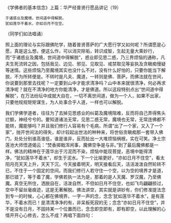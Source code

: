 《学佛者的基本信念》上篇：华严经普贤行愿品讲记（19）

```
于诸惑业及魔境，世间道中得解脱，
犹如莲华不着水，亦如日月不住空。
```

（同学们如法唱诵）

照上面的理论与实际跟佛陀学，随着普贤菩萨的广大愿行学又如何呢？所谓愿是心愿，真是这么想，便这么作，可以消灾除垢，转识成智，生起无量大乘妙行，而“于诸惑业及魔境，世间道中得解脱”，惑业即见思二惑，乃三界烦恼的通称，凡夫生死流转之因，包括我见、边见、邪见、见取见、戒禁取见等妄执及贪瞋痴慢疑等迷情。这些烦恼乃至魔境其实也没什么不对，没有什么好怕的，只要你能当下解脱，不为所转便是。不转时是凡夫、魔道，一转则是佛、菩萨。而佛法就在世间，你说要到那里去找呢？一定要到山中才能求清净吗？山中本来就很清净，何必再求清净呢？就在不清净的地方你能清净，才是佛道。所以这段特别点出“世间道中得解脱”，在万法纷坛中成就大自在，一切不离世间道，做为一个人，如果不出家，只要他规规矩矩谋生，为人处事合乎人道，一样也可以解脱。

我们学佛学道者，往往为了去掉见思惑业的纠葛及魔境阻难，反而将自己弄得焦头烂额，神经兮兮的。要知道诸法无常，见思二惑无常，魔境也无常，无常连佛都不能转，魔能够吗？并且我们修行人容易有个毛病，所谓“出了一个家，又入了一个家”，抛开世间法的得失，却计较起出世法的种种来，将世俗贪瞋痴那一套带入佛门，处处分别谁高谁低，谁是谁非，反而扯出一大堆烦恼祸根，实在可笑。净土宗莲池大师悟道偈云：“焚香掷戟浑闲事，魔佛空争是与非。”到了最后魔佛都是一样。佛法的精神在于莲华出于污泥而不染，烦恼中能现菩提，恶境中能得清净，“犹如莲华不着水”，却生于泥水。下一个比喻更好，“亦如日月不住空”，看太阳月亮天天上升，天天下沉，今天接着明天，明天接看后天，活活泼泼自然轮转不已，不住于一个固定的空间。而我们修行人若守住一个空，以为空的境界才是道，那已错了，等于着了魔，学佛若执一法为是，那着的是人天魔、罗汉魔，乃至佛魔。真空无所住，洒脱自在，活泼自然，不但如日月不住空，也如飞鸟翩翩掠过，空中不留丝毫痕迹，这是无著解脱。佛法讲空，其实就是讲妙有，你们修准提法念到专一的时候，心心都在佛境界，一字一声的念，念念‘犹如莲华不着水”，是有莲华，不着水而已！是清清净净的有，非呆板死寂的无；念念“亦如日月不住空”，并不是没有日月，不固持某一个位置而已，念念即空即有，即有即空，以此理解的心情开开心心修去，怎么不成？再唱下面四句：


